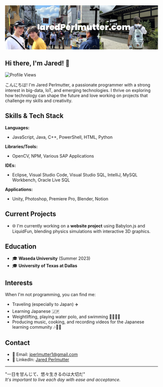 [![header](./banner.png)](https://jaredperlmutter.com)

## Hi there, I'm Jared! 👋

![Profile Views](https://komarev.com/ghpvc/?username=jear-bear)

こんにちは! I'm Jared Perlmutter, a passionate programmer with a strong interest in big-data, IoT, and emerging technologies. I thrive on exploring how technology can shape the future and love working on projects that challenge my skills and creativity.

## Skills & Tech Stack

**Languages:**
- JavaScript, Java, C++, PowerShell, HTML, Python

**Libraries/Tools:**
- OpenCV, NPM, Various SAP Applications

**IDEs:**
- Eclipse, Visual Studio Code, Visual Studio SQL, IntelliJ, MySQL Workbench, Oracle Live SQL

**Applications:**
- Unity, Photoshop, Premiere Pro, Blender, Notion

## Current Projects

- 🌐 I'm currently working on a **website project** using Babylon.js and LiquidFun, blending physics simulations with interactive 3D graphics.

## Education

- 🎓 **Waseda University** (Summer 2023)
- 🎓 **University of Texas at Dallas**

## Interests

When I'm not programming, you can find me:
- Traveling (especially to Japan) ✈️
- Learning Japanese 🇯🇵
- Weightlifting, playing water polo, and swimming 🏋️‍♂️🏊‍♂️
- Producing music, cooking, and recording videos for the Japanese learning community 🎶🍳🎥

## Contact

- 📧 Email: [jperlmutter1@gmail.com](mailto:jperlmutter1@gmail.com)
- 💼 LinkedIn: [Jared Perlmutter](https://www.linkedin.com/in/jaredperlmutter)

---

"一日を甘んじて、悠々生きるのは大切だ"  
*It's important to live each day with ease and acceptance.*

